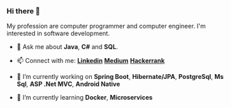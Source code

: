 ### Hi there 👋

My profession are computer programmer and computer engineer. I'm interested in software development.   



- 💬 Ask me about **Java**, **C#** and **SQL**.


- 📫 Connect with me: [**Linkedin**](https://www.linkedin.com/in/betulsahin/) [**Medium**](https://betulsahinn.medium.com/) [**Hackerrank**](https://www.hackerrank.com/betulsahin?hr_r=1)     

- 🔭 I’m currently working on **Spring Boot**, **Hibernate/JPA**, **PostgreSql**, **Ms Sql**, **ASP .Net MVC**, **Android Native**

- 🌱 I’m currently learning **Docker**, **Microservices**

<!--
**betul-sahin/betul-sahin** is a ✨ _special_ ✨ repository because its `README.md` (this file) appears on your GitHub profile.

Here are some ideas to get you started:

- 🔭 I’m currently working on ...
- 🌱 I’m currently learning ...
- 👯 I’m looking to collaborate on ...
- 🤔 I’m looking for help with ...
- 💬 Ask me about ...
- 📫 How to reach me: ...
- 😄 Pronouns: ...
- ⚡ Fun fact: ...
-->
